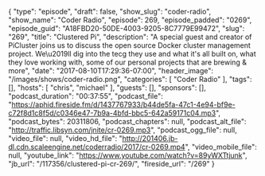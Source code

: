 {
  "type": "episode",
  "draft": false,
  "show_slug": "coder-radio",
  "show_name": "Coder Radio",
  "episode": 269,
  "episode_padded": "0269",
  "episode_guid": "A18FBD20-50DE-4003-9205-8C7779E99472",
  "slug": "269",
  "title": "Clustered Pi",
  "description": "A special guest and creator of PiCluster joins us to discuss the open source Docker cluster management project. We\u2019ll dig into the tecg they use and what it's all built on, what they love working with, some of our personal projects that are brewing & more",
  "date": "2017-08-10T17:29:36-07:00",
  "header_image": "/images/shows/coder-radio.png",
  "categories": [
    "Coder Radio"
  ],
  "tags": [],
  "hosts": [
    "chris",
    "michael"
  ],
  "guests": [],
  "sponsors": [],
  "podcast_duration": "00:37:55",
  "podcast_file": "https://aphid.fireside.fm/d/1437767933/b44de5fa-47c1-4e94-bf9e-c72f8d1c8f5d/c0346e47-7b9a-4bfd-bbc5-642a59171c04.mp3",
  "podcast_bytes": 20311806,
  "podcast_chapters": null,
  "podcast_alt_file": "http://traffic.libsyn.com/jnite/cr-0269.mp3",
  "podcast_ogg_file": null,
  "video_file": null,
  "video_hd_file": "http://201406.jb-dl.cdn.scaleengine.net/coderradio/2017/cr-0269.mp4",
  "video_mobile_file": null,
  "youtube_link": "https://www.youtube.com/watch?v=89yWXTtjunk",
  "jb_url": "/117356/clustered-pi-cr-269/",
  "fireside_url": "/269"
}

